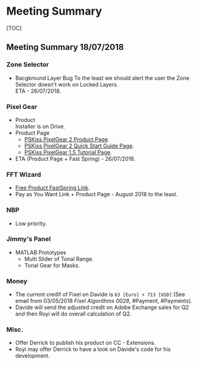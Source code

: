 
# Meeting Summary

[TOC]

## Meeting Summary 18/07/2018

### Zone Selector

 *  Bacgkround Layer Bug
    To the least we should alert the user the Zone Selector doesn't work on Locked Layers.  
    ETA - 26/07/2018.

### Pixel Gear

 *  Product  
    Installer is on Drive.
 *  Product Page
    *   [PSKiss PixelGear 2 Product Page](http://pskiss.com/shop/pixelgear-2/).
    *   [PSKiss PixelGear 2 Quick Start Guide Page](http://pskiss.com/retouch-pixelgear-2-quickstart-guide/).
    *   [PSKiss PixelGear 1.5 Tutorial Page](http://pskiss.com/pskiss-pixel-gear-pro-free-tutorial/).
*   ETA (Product Page + Fast Spring) - 26/07/2018.

### FFT Wizard

 *  [Free Product FastSpring Link](http://sites.fastspring.com/barranca/product/fixelfftwizard1).
 *  Pay as You Want Link + Product Page - August 2018 to the least.

### NBP
 
 *  Low priority.

### Jimmy's Panel
 
 *  MATLAB Prototypes
    *   Multi Slider of Tonal Range.
    *   Tonal Gear for Masks.

### Money

 *  The current credif of Fixel on Davide is `63 [Euro] + 713 [USD]` (See email from 03/05/2018 *Fixel Algorithms 0028*, #Payment, #Payments).
 *  Davide will send the adjusted credit on Adobe Exchange sales for Q2 and then Royi will do overall calculation of Q2.

### Misc.

 *  Offer Derrick to publish his product on CC - Extensions.
 *  Royi may offer Derrick to have a look on Davide's code for his development.
